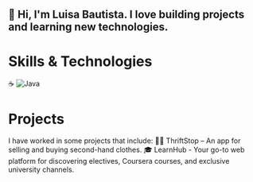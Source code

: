 ## 👋 Hi, I'm Luisa Bautista. I love building projects and learning new technologies.
# Skills & Technologies
☕ ![Java](https://img.shields.io/badge/Java-ED8B00?style=for-the-badge&logo=java&logoColor=white)
# Projects
I have worked in some projects that include:
👚👖 ThriftStop – An app for selling and buying second-hand clothes.
🎓 LearnHub - Your go-to web platform for discovering electives, Coursera courses, and exclusive university channels.

<!--
**mbautistaa02/mbautistaa02** is a ✨ _special_ ✨ repository because its `README.md` (this file) appears on your GitHub profile.

Here are some ideas to get you started:

- 🔭 I’m currently working on ...
- 🌱 I’m currently learning ...
- 👯 I’m looking to collaborate on ...
- 🤔 I’m looking for help with ...
- 💬 Ask me about ...
- 📫 How to reach me: ...
- 😄 Pronouns: ...
- ⚡ Fun fact: ...
-->
